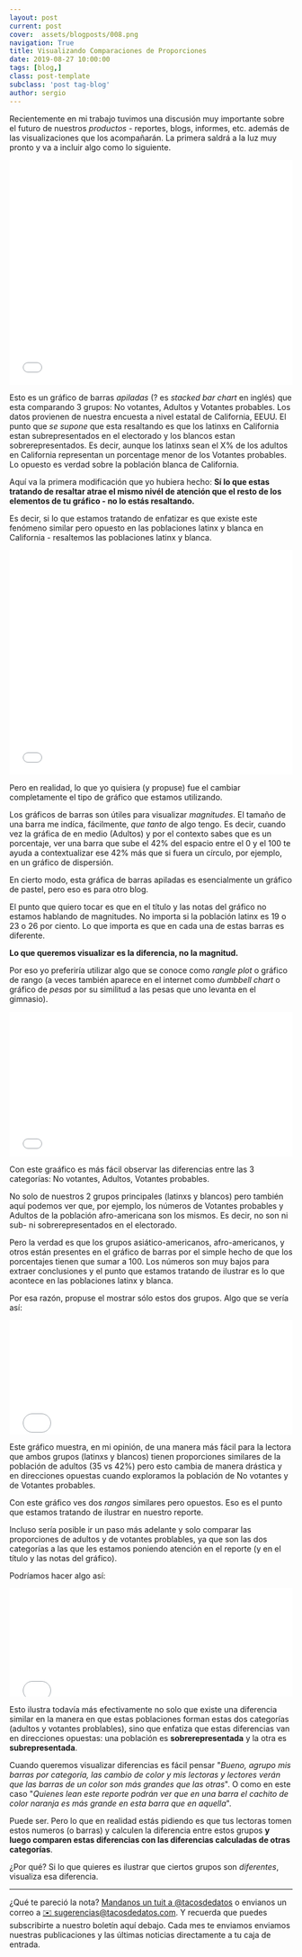 ```yaml
---
layout: post
current: post
cover:  assets/blogposts/008.png
navigation: True
title: Visualizando Comparaciones de Proporciones
date: 2019-08-27 10:00:00
tags: [blog,]
class: post-template
subclass: 'post tag-blog'
author: sergio
---
```


Recientemente en mi trabajo tuvimos una discusión muy importante sobre el futuro de nuestros _productos_ - reportes, blogs, informes, etc. además de las visualizaciones que los acompañarán. La primera saldrá a la luz muy pronto y va a incluir algo como lo siguiente. 

<iframe title="Voters do not reflect California's racial diversity" aria-label="Stacked Column Chart" id="datawrapper-chart-6FC72" src="//datawrapper.dwcdn.net/6FC72/1/" scrolling="no" frameborder="0" style="width: 0; min-width: 100% !important; border: none;" height="400"></iframe><script type="text/javascript">!function(){"use strict";window.addEventListener("message",function(a){if(void 0!==a.data["datawrapper-height"])for(var e in a.data["datawrapper-height"]){var t=document.getElementById("datawrapper-chart-"+e)||document.querySelector("iframe[src*='"+e+"']");t&&(t.style.height=a.data["datawrapper-height"][e]+"px")}})}();</script>

Esto es un gráfico de barras _apiladas_ (? es _stacked bar chart_ en inglés) que esta comparando 3 grupos: No votantes, Adultos y Votantes probables. Los datos provienen de nuestra encuesta a nivel estatal de California, EEUU. El punto que _se supone_ que esta resaltando es que los latinxs en California estan subrepresentados en el electorado y los blancos estan sobrerepresentados. Es decir, aunque los latinxs sean el X% de los adultos en California representan un porcentage menor de los Votantes probables. Lo opuesto es verdad sobre la población blanca de California.

Aquí va la primera modificación que yo hubiera hecho: **Sí lo que estas tratando de resaltar atrae el mismo nivél de atención que el resto de los elementos de tu gráfico - no lo estás resaltando.** 

Es decir, si lo que estamos tratando de enfatizar es que existe este fenómeno similar pero opuesto en las poblaciones latinx y blanca en California - resaltemos las poblaciones latinx y blanca.

<iframe title="Voters do not reflect California's racial diversity" aria-label="Stacked Column Chart" id="datawrapper-chart-Yuveq" src="//datawrapper.dwcdn.net/Yuveq/1/" scrolling="no" frameborder="0" style="width: 0; min-width: 100% !important; border: none;" height="400"></iframe><script type="text/javascript">!function(){"use strict";window.addEventListener("message",function(a){if(void 0!==a.data["datawrapper-height"])for(var e in a.data["datawrapper-height"]){var t=document.getElementById("datawrapper-chart-"+e)||document.querySelector("iframe[src*='"+e+"']");t&&(t.style.height=a.data["datawrapper-height"][e]+"px")}})}();</script>

Pero en realidad, lo que yo quisiera (y propuse) fue el cambiar completamente el tipo de gráfico que estamos utilizando. 

Los gráficos de barras son útiles para visualizar _magnitudes_. El tamaño de una barra me indíca, fácilmente, _que tanto_ de algo tengo. Es decir, cuando vez la gráfica de en medio (Adultos) y por el contexto sabes que es un porcentaje, ver una barra que sube el 42% del espacio entre el 0 y el 100 te ayuda a contextualizar ese 42% más que si fuera un círculo, por ejemplo, en un gráfico de dispersión. 

En cierto modo, esta gráfica de barras apiladas es esencialmente un gráfico de pastel, pero eso es para otro blog.

El punto que quiero tocar es que en el título y las notas del gráfico no estamos hablando de magnitudes. No importa si la población latinx es 19 o 23 o 26 por ciento. Lo que importa es que en cada una de estas barras es diferente. 

__Lo que queremos visualizar es la diferencia, no la magnitud.__

Por eso yo preferiría utilizar algo que se conoce como _rangle plot_ o gráfico de rango (a veces también aparece en el internet como _dumbbell chart_ o gráfico de _pesas_ por su similitud a las pesas que uno levanta en el gimnasio).

<iframe title="Voters do not reflect California's racial diversity" aria-label="Dot Plot" id="datawrapper-chart-UsK7s" src="//datawrapper.dwcdn.net/UsK7s/1/" scrolling="no" frameborder="0" style="width: 0; min-width: 100% !important; border: none;" height="258"></iframe><script type="text/javascript">!function(){"use strict";window.addEventListener("message",function(a){if(void 0!==a.data["datawrapper-height"])for(var e in a.data["datawrapper-height"]){var t=document.getElementById("datawrapper-chart-"+e)||document.querySelector("iframe[src*='"+e+"']");t&&(t.style.height=a.data["datawrapper-height"][e]+"px")}})}();</script>

Con este graáfico es más fácil observar las diferencias entre las 3 categorías: No votantes, Adultos, Votantes probables. 

No solo de nuestros 2 grupos principales (latinxs y blancos) pero también aquí podemos ver que, por ejemplo, los números de Votantes probables y Adultos de la población afro-americana son los mismos. Es decir, no son ni sub- ni sobrerepresentados en el electorado. 

Pero la verdad es que los grupos asiático-americanos, afro-americanos, y otros están presentes en el gráfico de barras por el simple hecho de que los porcentajes tienen que sumar a 100. Los números son muy bajos para extraer conclusiones y el punto que estamos tratando de ilustrar es lo que acontece en las poblaciones latinx y blanca.

Por esa razón, propuse el mostrar sólo estos dos grupos. Algo que se vería así:

<iframe title="Voters do not reflect California's racial diversity" aria-label="Dot Plot" id="datawrapper-chart-B15v1" src="//datawrapper.dwcdn.net/B15v1/1/" scrolling="no" frameborder="0" style="width: 0; min-width: 100% !important; border: none;" height="203"></iframe><script type="text/javascript">!function(){"use strict";window.addEventListener("message",function(a){if(void 0!==a.data["datawrapper-height"])for(var e in a.data["datawrapper-height"]){var t=document.getElementById("datawrapper-chart-"+e)||document.querySelector("iframe[src*='"+e+"']");t&&(t.style.height=a.data["datawrapper-height"][e]+"px")}})}();</script>

Este gráfico muestra, en mi opinión, de una manera más fácil para la lectora que ambos grupos (latinxs y blancos) tienen proporciones similares de la población de adultos (35 vs 42%) pero esto cambia de manera drástica y en direcciones opuestas cuando exploramos la población de No votantes y de Votantes probables.

Con este gráfico ves dos _rangos_ similares pero opuestos. Eso es el punto que estamos tratando de ilustrar en nuestro reporte. 

Incluso sería posible ir un paso más adelante y solo comparar las proporciones de adultos y de votantes problables, ya que son las dos categorías a las que les estamos poniendo atención en el reporte (y en el título y las notas del gráfico).

Podríamos hacer algo así:

<iframe title="Voters do not reflect California's racial diversity" aria-label="Range Plot" id="datawrapper-chart-rvdfO" src="//datawrapper.dwcdn.net/rvdfO/1/" scrolling="no" frameborder="0" style="width: 0; min-width: 100% !important; border: none;" height="193"></iframe><script type="text/javascript">!function(){"use strict";window.addEventListener("message",function(a){if(void 0!==a.data["datawrapper-height"])for(var e in a.data["datawrapper-height"]){var t=document.getElementById("datawrapper-chart-"+e)||document.querySelector("iframe[src*='"+e+"']");t&&(t.style.height=a.data["datawrapper-height"][e]+"px")}})}();</script>

Esto ilustra todavía más efectivamente no solo que existe una diferencia similar en la manera en que estas poblaciones forman estas dos categorías (adultos y votantes problables), sino que enfatiza que estas diferencias van en direcciones opuestas: una población es **sobrerepresentada** y la otra es **subrepresentada**.

Cuando queremos visualizar diferencias es fácil pensar "_Bueno, agrupo mis barras por categoría, las cambio de color y mis lectoras y lectores verán que las barras de un color son más grandes que las otras_". O como en este caso "_Quienes lean este reporte podrán ver que en una barra el cachito de color naranja es más grande en esta barra que en aquella_". 

Puede ser. Pero lo que en realidad estás pidiendo es que tus lectoras tomen estos numeros (o barras) y calculen la diferencia entre estos grupos **y luego comparen estas diferencias con las diferencias calculadas de otras categorías**. 

¿Por qué? Si lo que quieres es ilustrar que ciertos grupos son _diferentes_, visualiza esa diferencia. 

*** 

¿Qué te pareció la nota? [Mandanos un tuit a @tacosdedatos](https://twitter.com/share?text=Obvio+que+estuvo+super+el+blog+%40tacosdedatos+%F0%9F%8C%AE) o envianos un correo a [✉️ sugerencias@tacosdedatos.com](mailto:sugerencias@tacosdedatos.com?subject=Sugerencia&body=Hola-holaaa). Y recuerda que puedes subscribirte a nuestro boletín aquí debajo. Cada mes te enviamos enviamos nuestras publicaciones y las últimas noticias directamente a tu caja de entrada.
